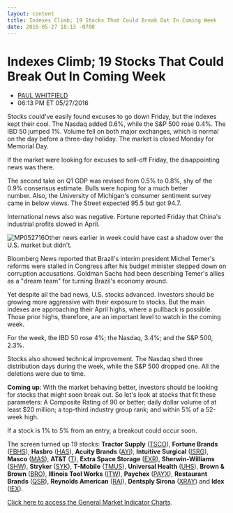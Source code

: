 ```yaml
---
layout: content
title: Indexes Climb; 19 Stocks That Could Break Out In Coming Week
date: 2016-05-27 18:13 -0700
---
```



Indexes Climb; 19 Stocks That Could Break Out In Coming Week
=============================================================




* [PAUL WHITFIELD](https://www.investors.com/author/whitfieldp/ "Posts by PAUL WHITFIELD")
* 06:13 PM ET 05/27/2016




Stocks could've easily found excuses to go down Friday, but the indexes kept their cool. The Nasdaq added 0.6%, while the S&P 500 rose 0.4%. The IBD 50 jumped 1%. Volume fell on both major exchanges, which is normal on the day before a three-day holiday. The market is closed Monday for Memorial Day.


If the market were looking for excuses to sell-off Friday, the disappointing news was there.


The second take on Q1 GDP was revised from 0.5% to 0.8%, shy of the 0.9% consensus estimate. Bulls were hoping for a much better number. Also, the University of Michigan's consumer sentiment survey came in below views. The Street expected 95.5 but got 94.7.


International news also was negative. Fortune reported Friday that China's industrial profits slowed in April.


![MP052716](https://www.investors.com/wp-content/uploads/2016/05/MP052716-184x300.jpg)Other news earlier in week could have cast a shadow over the U.S. market but didn't.


Bloomberg News reported that Brazil's interim president Michel Temer's reforms were stalled in Congress after his budget minister stepped down on corruption accusations. Goldman Sachs had been describing Temer's allies as a "dream team" for turning Brazil's economy around.


Yet despite all the bad news, U.S. stocks advanced. Investors should be growing more aggressive with their exposure to stocks. But the main indexes are approaching their April highs, where a pullback is possible. Those prior highs, therefore, are an important level to watch in the coming week.


For the week, the IBD 50 rose 4%; the Nasdaq, 3.4%; and the S&P 500, 2.3%.


Stocks also showed technical improvement. The Nasdaq shed three distribution days during the week, while the S&P 500 dropped one. All the deletions were due to time.


**Coming up**: With the market behaving better, investors should be looking for stocks that might soon break out. So let's look at stocks that fit these parameters: A Composite Rating of 90 or better; daily dollar volume of at least $20 million; a top-third industry group rank; and within 5% of a 52-week high.


If a stock is 1% to 5% from an entry, a breakout could occur soon.



The screen turned up 19 stocks: **Tractor Supply** ([TSCO](https://research.investors.com/quote.aspx?symbol=TSCO)), **Fortune Brands** ([FBHS](https://research.investors.com/quote.aspx?symbol=FBHS)), **Hasbro** ([HAS](https://research.investors.com/quote.aspx?symbol=HAS)), **Acuity Brands** ([AYI](https://research.investors.com/quote.aspx?symbol=AYI)), **Intuitive Surgical** ([ISRG](https://research.investors.com/quote.aspx?symbol=ISRG)), **Masco** ([MAS](https://research.investors.com/quote.aspx?symbol=MAS)), **AT&T** ([T](https://research.investors.com/quote.aspx?symbol=T)), **Extra Space Storage** ([EXR](https://research.investors.com/quote.aspx?symbol=EXR)), **Sherwin-Williams** ([SHW](https://research.investors.com/quote.aspx?symbol=SHW)), **Stryker** ([SYK](https://research.investors.com/quote.aspx?symbol=SYK)), **T-Mobile** ([TMUS](https://research.investors.com/quote.aspx?symbol=TMUS)), **Universal Health** ([UHS](https://research.investors.com/quote.aspx?symbol=UHS)), **Brown & Brown** ([BRO](https://research.investors.com/quote.aspx?symbol=BRO)), **Illinois Tool Works** ([ITW](https://research.investors.com/quote.aspx?symbol=ITW)), **Paychex** ([PAYX](https://research.investors.com/quote.aspx?symbol=PAYX)), **Restaurant Brands** ([QSR](https://research.investors.com/quote.aspx?symbol=QSR)), **Reynolds American** ([RAI](https://research.investors.com/quote.aspx?symbol=RAI)), **Dentsply Sirona** ([XRAY](https://research.investors.com/quote.aspx?symbol=XRAY)) and **Idex** ([IEX](https://research.investors.com/quote.aspx?symbol=IEX)).


[Click here to access the General Market Indicator Charts](https://www.investors.com/wp-content/uploads/2016/05/GMI_053016.pdf).


 




